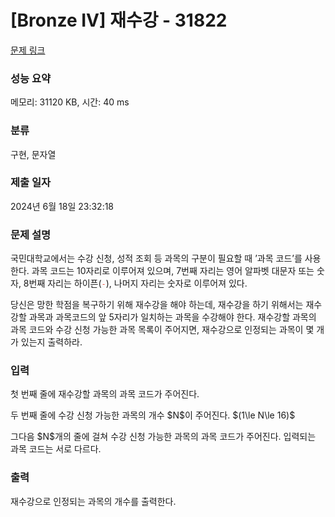 # [Bronze IV] 재수강 - 31822 

[문제 링크](https://www.acmicpc.net/problem/31822) 

### 성능 요약

메모리: 31120 KB, 시간: 40 ms

### 분류

구현, 문자열

### 제출 일자

2024년 6월 18일 23:32:18

### 문제 설명

<p>국민대학교에서는 수강 신청, 성적 조회 등 과목의 구분이 필요할 때 ’과목 코드’를 사용한다. 과목 코드는 10자리로 이루어져 있으며, 7번째 자리는 영어 알파벳 대문자 또는 숫자, 8번째 자리는 하이픈(<span style="color:#e74c3c;"><code>-</code></span>), 나머지 자리는 숫자로 이루어져 있다.</p>

<p>당신은 망한 학점을 복구하기 위해 재수강을 해야 하는데, 재수강을 하기 위해서는 재수강할 과목과 과목코드의 앞 5자리가 일치하는 과목을 수강해야 한다. 재수강할 과목의 과목 코드와 수강 신청 가능한 과목 목록이 주어지면, 재수강으로 인정되는 과목이 몇 개가 있는지 출력하라.</p>

### 입력 

 <p>첫 번째 줄에 재수강할 과목의 과목 코드가 주어진다.</p>

<p>두 번째 줄에 수강 신청 가능한 과목의 개수 $N$이 주어진다. $(1\le N\le 16)$</p>

<p>그다음 $N$개의 줄에 걸쳐 수강 신청 가능한 과목의 과목 코드가 주어진다. 입력되는 과목 코드는 서로 다르다.</p>

### 출력 

 <p>재수강으로 인정되는 과목의 개수를 출력한다.</p>

